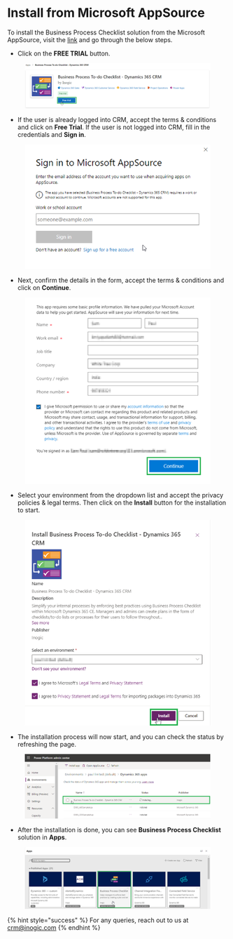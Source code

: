 # Install from Microsoft AppSource

To install the Business Process Checklist solution from the Microsoft AppSource, visit the [link](https://appsource.microsoft.com/en-us/product/dynamics-365/inogic.business-process-to-do-checklist-dynamics-365-crm?tab=Overview) and go through the below steps.

* &#x20;Click on the **FREE TRIAL** button.&#x20;

<figure><img src="../../.gitbook/assets/1 (2).png" alt=""><figcaption></figcaption></figure>

* If the user is already logged into CRM, accept the terms & conditions and click on **Free Trial**. If the user is not logged into CRM, fill in the credentials and **Sign in**.

<figure><img src="../../.gitbook/assets/2 (3).png" alt=""><figcaption></figcaption></figure>

* Next, confirm the details in the form, accept the terms & conditions and click on **Continue**.

<figure><img src="../../.gitbook/assets/3.png" alt=""><figcaption></figcaption></figure>

* Select your environment from the dropdown list and accept the privacy policies & legal terms. Then click on the **Install** button for the installation to start.

<figure><img src="../../.gitbook/assets/5 (1).png" alt=""><figcaption></figcaption></figure>

* The installation process will now start, and you can check the status by refreshing the page.&#x20;

<figure><img src="../../.gitbook/assets/6.png" alt=""><figcaption></figcaption></figure>

* &#x20;After the installation is done, you can see **Business Process Checklist** solution in **Apps**.

<figure><img src="../../.gitbook/assets/7.png" alt=""><figcaption></figcaption></figure>

{% hint style="success" %}
For any queries, reach out to us at [crm@inogic.com](mailto:crm@inogic.com)
{% endhint %}
